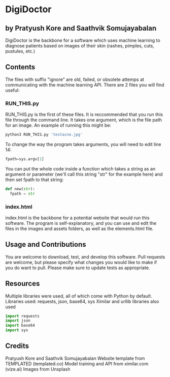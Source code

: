 # DigiDoctor
## by Pratyush Kore and Saathvik Somujayabalan

DigiDoctor is the backbone for a software which uses machine learning to diagnose patients based on images of their skin (rashes, pimples, cuts, pustules, etc.)

## Contents

The files with suffix "ignore" are old, failed, or obsolete attemps at communicating with the machine learning API.
There are 2 files you will find useful: 

### RUN_THIS.py

RUN_THIS.py is the first of these files. It is reccommended that you run this file through the command line. It takes one argument, which is the file path for an image. An example of running this might be: 

```bash
python3 RUN_THIS.py 'testacne.jpg'
```

To change the way the program takes arguments, you will need to edit line 14:

```python
fpath=sys.argv[1]
```

You can put the whole code inside a function which takes a string as an argument or parameter (we'll call this string "str" for the example here) and then set fpath to that string:

```python
def new(str):
  fpath = str
```
### index.html

index.html is the backbone for a potential website that would run this software. The program is self-explanatory, and you can use and edit the files in the images and assets folders, as well as the elements.html file.

## Usage and Contributions

You are welcome to download, test, and develop this software. Pull requests are welcome, but please specify what changes you would like to make if you do want to pull. Please make sure to update tests as appropriate.

## Resources

Multiple libraries were used, all of which come with Python by default.
Libraries used: requests, json, base64, sys
Ximilar and urllib libraries also used

```python
import requests
import json
import base64
import sys
```

## Credits
Pratyush Kore and Saathvik Somujayabalan
Website template from TEMPLATED (templated.co)
Model training and API from ximilar.com (vize.ai)
Images from Unsplash
